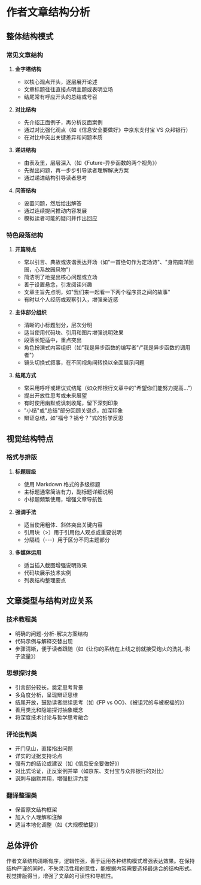 # 作者文章结构分析

## 整体结构模式

### 常见文章结构

1. **金字塔结构**

   - 以核心观点开头，逐层展开论述
   - 文章标题往往直接点明主题或表明立场
   - 结尾常有呼应开头的总结或号召

2. **对比结构**

   - 先介绍正面例子，再分析反面案例
   - 通过对比强化观点（如《信息安全要做好》中京东支付宝 VS 众邦银行）
   - 在对比中突出关键差异和问题本质

3. **递进结构**

   - 由表及里，层层深入（如《Future-异步函数的两个视角》）
   - 先抛出问题，再一步步引导读者理解解决方案
   - 通过递进结构引导读者思考

4. **问答结构**
   - 设置问题，然后给出解答
   - 通过连续提问推动内容发展
   - 模拟读者可能的疑问并作出回应

### 特色段落结构

1. **开篇特点**

   - 常以引言、典故或诙谐表达开场（如"一首绝句作为定场诗"、"身陷南洋囹圄，心系故园风物"）
   - 简洁明了地提出核心问题或立场
   - 善于设置悬念，引发阅读兴趣
   - 文章主旨先点明，如"我们来一起看一下两个程序员之间的故事"
   - 有时以个人经历或观察引入，增强亲近感

2. **主体部分组织**

   - 清晰的小标题划分，层次分明
   - 适当使用代码块、引用和图片增强说明效果
   - 段落长短适中，重点突出
   - 角色扮演式内容组织（如"我是异步函数的编写者"/"我是异步函数的调用者"）
   - 镜头切换式叙事，在不同视角间转换以全面展示问题

3. **结尾方式**
   - 常采用呼吁或建议式结尾（如众邦银行文章中的"希望你们能努力提高..."）
   - 提出开放性思考或未来展望
   - 有时使用幽默或讽刺收尾，留下深刻印象
   - "小结"或"总结"部分回顾关键点，加深印象
   - 辩证总结，如"福兮？祸兮？"式的哲学反思

## 视觉结构特点

### 格式与排版

1. **标题层级**

   - 使用 Markdown 格式的多级标题
   - 主标题通常简洁有力，副标题详细说明
   - 小标题频繁使用，增强文章导航性

2. **强调手法**

   - 适当使用粗体、斜体突出关键内容
   - 引用块（>）用于引用他人观点或重要说明
   - 分隔线（---）用于区分不同主题部分

3. **多媒体运用**
   - 适当插入截图增强说明效果
   - 代码块展示技术实例
   - 列表结构整理要点

## 文章类型与结构对应关系

### 技术教程类

- 明确的问题-分析-解决方案结构
- 代码示例与解释交替出现
- 步骤清晰，便于读者跟随（如《让你的系统在上线之前就接受炮火的洗礼-影子流量》）

### 思想探讨类

- 引言部分较长，奠定思考背景
- 多角度分析，呈现辩证思维
- 结尾开放，鼓励读者继续思考（如《FP vs OO》、《被诅咒的与被祝福的》）
- 善用类比和隐喻探讨抽象概念
- 将深度技术讨论与哲学思考融合

### 评论批判类

- 开门见山，直接指出问题
- 详实的证据支持论点
- 强有力的结论或建议（如《信息安全要做好》）
- 对比式论证，正反案例并举（如京东、支付宝与众邦银行的对比）
- 讽刺与幽默并用，增强批评力度

### 翻译整理类

- 保留原文结构框架
- 加入个人理解和注解
- 适当本地化调整（如《大规模敏捷》）

## 总体评价

作者文章结构清晰有序，逻辑性强，善于运用各种结构模式增强表达效果。在保持结构严谨的同时，不失灵活性和创意性，能根据内容需要选择最适合的结构形式。视觉排版得当，增强了文章的可读性和导航性。
